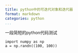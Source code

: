 ```yaml
---
title: python中的可迭代对象和迭代器
format: markdown
categories: python
...
```


一段简短的python代码测试

```
import numpy as np
a = np.randn((100, 100))
```